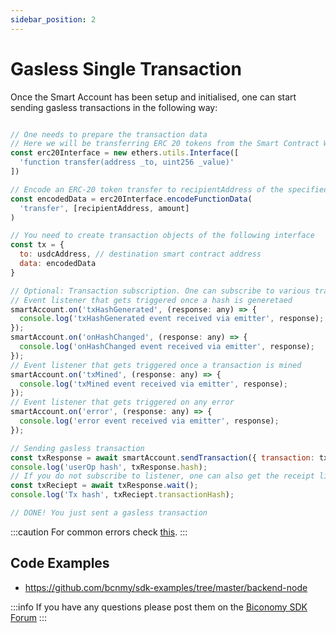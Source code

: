 ```yaml
---
sidebar_position: 2
---
```


# Gasless Single Transaction

Once the Smart Account has been setup and initialised, one can start sending gasless transactions in the following way:

```js

// One needs to prepare the transaction data
// Here we will be transferring ERC 20 tokens from the Smart Contract Wallet to an address
const erc20Interface = new ethers.utils.Interface([
  'function transfer(address _to, uint256 _value)'
])

// Encode an ERC-20 token transfer to recipientAddress of the specified amount
const encodedData = erc20Interface.encodeFunctionData(
  'transfer', [recipientAddress, amount]
)

// You need to create transaction objects of the following interface
const tx = {
  to: usdcAddress, // destination smart contract address
  data: encodedData
}

// Optional: Transaction subscription. One can subscribe to various transaction states
// Event listener that gets triggered once a hash is generetaed
smartAccount.on('txHashGenerated', (response: any) => {
  console.log('txHashGenerated event received via emitter', response);
});
smartAccount.on('onHashChanged', (response: any) => {
  console.log('onHashChanged event received via emitter', response);
});
// Event listener that gets triggered once a transaction is mined
smartAccount.on('txMined', (response: any) => {
  console.log('txMined event received via emitter', response);
});
// Event listener that gets triggered on any error
smartAccount.on('error', (response: any) => {
  console.log('error event received via emitter', response);
});

// Sending gasless transaction
const txResponse = await smartAccount.sendTransaction({ transaction: tx1 });
console.log('userOp hash', txResponse.hash);
// If you do not subscribe to listener, one can also get the receipt like shown below
const txReciept = await txResponse.wait();
console.log('Tx hash', txReciept.transactionHash);

// DONE! You just sent a gasless transaction
```

:::caution
For common errors check [this](https://docs.biconomy.io/references/common-errors).
:::

## Code Examples

- https://github.com/bcnmy/sdk-examples/tree/master/backend-node

:::info
If you have any questions please post them on the [Biconomy SDK Forum](https://forum.biconomy.io/)
:::
